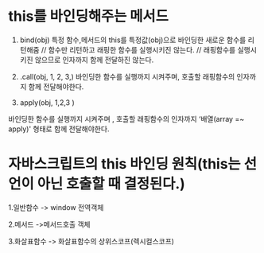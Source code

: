 # this를 바인딩해주는 메서드 

1. bind(obj)
특정 함수,메서드의 this를 특정값(obj)으로 바인딩한 새로운 함수를 리턴해줌
// 함수만 리턴하고 래핑한 함수를 실행시키진 않는다.
// 래핑함수를 실행시키진 않으므로 인자까지 함께 전달하진 않는다.


2. .call(obj, 1, 2, 3,) 
바인딩한 함수를 실행까지 시켜주며,
호출할 래핑함수의 인자까지 함께 전달해야한다.

3. apply(obj, 1,2,3 )

바인딩한 함수를 실행까지 시켜주며 ,
호출할 래핑함수의 인자까지 ‘배열(array =~ apply)' 형태로 함께 전달해야한다.



# 자바스크립트의 this 바인딩 원칙(this는 선언이 아닌 호출할 때 결정된다.)

1.일반함수 -> window 전역객체

2.메서드 ->메서드호출 객체

3.화살표함수 -> 화살표함수의 상위스코프(렉시컬스코프)
